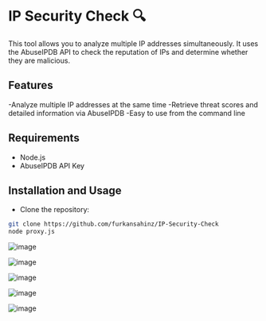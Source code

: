 # IP Security Check 🔍
This tool allows you to analyze multiple IP addresses simultaneously. It uses the AbuseIPDB API to check the reputation of IPs and determine whether they are malicious.

## Features
-Analyze multiple IP addresses at the same time
-Retrieve threat scores and detailed information via AbuseIPDB
-Easy to use from the command line

## Requirements
- Node.js
- AbuseIPDB API Key

## Installation and Usage
- Clone the repository:

```bash
git clone https://github.com/furkansahinz/IP-Security-Check
node proxy.js
````
![image](https://github.com/user-attachments/assets/6e9d1413-7645-4a5d-9c8a-f095544bde05)

![image](https://github.com/user-attachments/assets/7701bda9-9f47-43bc-9e00-07717de15010)

![image](https://github.com/user-attachments/assets/de78a793-2c5f-414c-801d-512d5e015135)

![image](https://github.com/user-attachments/assets/0e26bd5d-7595-4e6a-9327-16529cd921ec)

![image](https://github.com/user-attachments/assets/cfb8267d-247c-4971-999f-e2dc5290c0b8)

